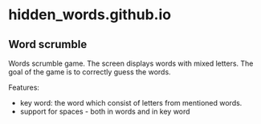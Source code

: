 # hidden_words.github.io
## Word scrumble
Words scrumble game. 
The screen displays words with mixed letters. The goal of the game is to correctly guess the words.

Features:
* key word: the word which consist of letters from mentioned words.
* support for spaces - both in words and in key word
